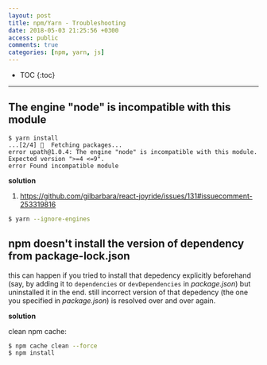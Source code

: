 ```yaml
---
layout: post
title: npm/Yarn - Troubleshooting
date: 2018-05-03 21:25:56 +0300
access: public
comments: true
categories: [npm, yarn, js]
---
```


<!-- more -->

* TOC
{:toc}
<hr>

The engine "node" is incompatible with this module
--------------------------------------------------

```
$ yarn install
...[2/4] 🚚  Fetching packages...
error upath@1.0.4: The engine "node" is incompatible with this module. Expected version ">=4 <=9".
error Found incompatible module
```

**solution**

1. <https://github.com/gilbarbara/react-joyride/issues/131#issuecomment-253319816>

```sh
$ yarn --ignore-engines
```

npm doesn't install the version of dependency from package-lock.json
--------------------------------------------------------------------

this can happen if you tried to install that depedency explicitly beforehand
(say, by adding it to `dependencies` or `devDependencies` in _package.json_)
but uninstalled it in the end. still incorrect version of that depedency (the
one you specified in _package.json_) is resolved over and over again.

**solution**

clean npm cache:

```sh
$ npm cache clean --force
$ npm install
```
